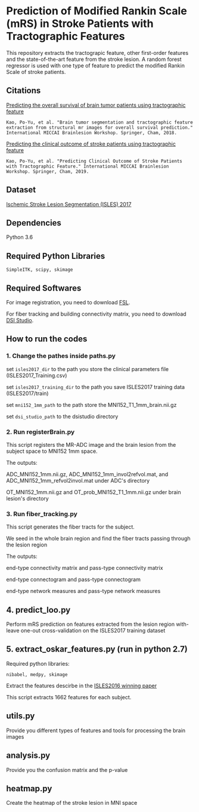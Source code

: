 # Prediction of Modified Rankin Scale (mRS) in Stroke Patients with Tractographic Features

This repository extracts the tractograpic feature, other first-order features and the state-of-the-art feature from the stroke lesion. A random forest regressor is used with one type of feature to predict the modified Rankin Scale of stroke patients. 

## Citations

[Predicting the overall survival of brain tumor patients using tractographic feature](https://link.springer.com/chapter/10.1007/978-3-030-11726-9_12)

`Kao, Po-Yu, et al. "Brain tumor segmentation and tractographic feature extraction from structural mr images for overall survival prediction." International MICCAI Brainlesion Workshop. Springer, Cham, 2018.`

[Predicting the clinical outcome of stroke patients using tractographic feature](https://arxiv.org/abs/1907.10419)

`Kao, Po-Yu, et al. "Predicting Clinical Outcome of Stroke Patients with Tractographic Feature." International MICCAI Brainlesion Workshop. Springer, Cham, 2019.`

## Dataset

[Ischemic Stroke Lesion Segmentation (ISLES) 2017](http://www.isles-challenge.org/ISLES2017/)

## Dependencies

Python 3.6

## Required Python Libraries

```SimpleITK, scipy, skimage```

## Required Softwares

For image registration, you need to download [FSL](https://fsl.fmrib.ox.ac.uk/fsl/fslwiki).

For fiber tracking and building connectivity matrix, you need to download [DSI Studio](http://dsi-studio.labsolver.org/).

## How to run the codes

### 1. Change the pathes inside paths.py

set `isles2017_dir` to the path you store the clinical parameters file (ISLES2017_Training.csv)

set `isles2017_training_dir` to the path you save ISLES2017 training data (ISLES2017/train)

set `mni152_1mm_path` to the path store the MNI152_T1_1mm_brain.nii.gz

set `dsi_studio_path` to the dsistudio directory

### 2. Run registerBrain.py

This script registers the MR-ADC image and the brain lesion from the subject space to MNI152 1mm space.

The outputs: 

ADC_MNI152_1mm.nii.gz, ADC_MNI152_1mm_invol2refvol.mat, and ADC_MNI152_1mm_refvol2invol.mat under ADC's directory

OT_MNI152_1mm.nii.gz and OT_prob_MNI152_T1_1mm.nii.gz under brain lesion's directory  

### 3. Run fiber_tracking.py

This script generates the fiber tracts for the subject. 

We seed in the whole brain region and find the fiber tracts passing through the lesion region

The outputs:

end-type connectivity matrix and pass-type connectivity matrix

end-type connectogram and pass-type connectogram

end-type network measures and pass-type network measures

## 4. predict_loo.py

Perform mRS prediction on features extracted from the lesion region with-leave one-out cross-validation on the ISLES2017 training dataset

## 5. extract_oskar_features.py (run in python 2.7)

Required python libraries: 

```nibabel, medpy, skimage``` 

Extract the features descirbe in the [ISLES2016 winning paper](https://link.springer.com/chapter/10.1007/978-3-319-55524-9_21)

This script extracts 1662 features for each subject.


## utils.py

Provide you different types of features and tools for processing the brain images

## analysis.py

Provide you the confusion matrix and the p-value

## heatmap.py

Create the heatmap of the stroke lesion in MNI space
